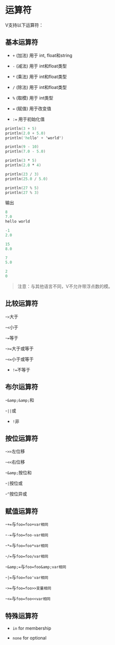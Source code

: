 # 运算符

V支持以下运算符：

## 基本运算符

- `+` (加法) 用于 int, float和string

- `-` (减法) 用于 int和float类型

- `*` (乘法) 用于 int和float类型

- `/` (除法) 用于 int和float类型

- `%` (取模) 用于 int类型

- `=` (赋值) 用于改变值

- `:=` 用于初始化值

```v
println(3 + 5)
println(2.0 + 5.0)
println('hello' + 'world')

println(9 - 10)
println(7.0 - 5.0)

println(3 * 5)
println(2.0 * 4)

println(23 / 3)
println(25.0 / 5.0)

println(27 % 5)
println(27 % 3)
```

输出

```v
8
7.0
hello world

-1
2.0

15
8.0

7
5.0

2
0
```

> 注意：与其他语言不同，V不允许带浮点数的模。

## 比较运算符

-`>`大于

-`<`小于

-`=`等于

-`>=`大于或等于

-`<=`小于或等于

- `!=`不等于

## 布尔运算符

-`&amp;&amp;`和

-`||`或

- `!`非

## 按位运算符

-`>>`左位移

-`<<`右位移

-`&amp;`按位和

-`|`按位或

-`^`按位异或

## 赋值运算符

-`+=`与`foo=foo+var相同`

-`-=`与`foo=foo-var相同`

-`*=`与`foo=foo*var相同`

-`/=`与`foo=foo/var相同`

-`&amp;=`与`foo=foo&amp;var相同`

-`|=`与`foo=foo'var相同`

-`>=`与`foo=foo>>变量相同`

-`<=`与`foo=foo<<var相同`

## 特殊运算符

- `in` for membership

- `none` for optional
